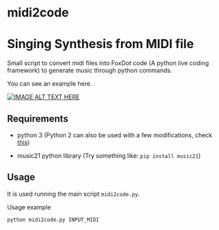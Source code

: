# midi2code

# Singing Synthesis from MIDI file

Small script to convert midi files into FoxDot code (A python live coding framework) to generate music through python commands.

You can see an example here.

[![IMAGE ALT TEXT HERE](http://img.youtube.com/vi/fCMHcZfPvDA/0.jpg)](https://www.youtube.com/watch?v=fCMHcZfPvDA)


## Requirements

- python 3 (Python 2 can also be used with a few modifications, check [this](https://github.com/mathigatti/midi2voice/commit/94bd363bc887fbc8b3206d318a01a2ba77e970d5))

- music21 python library (Try something like: `pip install music21`)

## Usage
It is used running the main script `midi2code.py`.

Usage example

```
python midi2code.py INPUT_MIDI
```
